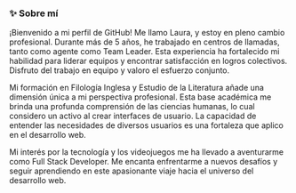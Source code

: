 ### ✨ Sobre mí

¡Bienvenido a mi perfil de GitHub! Me llamo Laura, y estoy en pleno cambio profesional. Durante más de 5 años, he trabajado en centros de llamadas, tanto como agente como Team Leader. Esta experiencia ha fortalecido mi habilidad para liderar equipos y encontrar satisfacción en logros colectivos. Disfruto del trabajo en equipo y valoro el esfuerzo conjunto.

Mi formación en Filología Inglesa y Estudio de la Literatura añade una dimensión única a mi perspectiva profesional. Esta base académica me brinda una profunda comprensión de las ciencias humanas, lo cual considero un activo al crear interfaces de usuario. La capacidad de entender las necesidades de diversos usuarios es una fortaleza que aplico en el desarrollo web.

Mi interés por la tecnología y los videojuegos me ha llevado a aventurarme como Full Stack Developer. Me encanta enfrentarme a nuevos desafíos y seguir aprendiendo en este apasionante viaje hacia el universo del desarrollo web.
<!--
**ImLauraGS/ImLauraGS** is a ✨ _special_ ✨ repository because its `README.md` (this file) appears on your GitHub profile.

Here are some ideas to get you started:

- 🔭 I’m currently working on ...
- 🌱 I’m currently learning ...
- 👯 I’m looking to collaborate on ...
- 🤔 I’m looking for help with ...
- 💬 Ask me about ...
- 📫 How to reach me: ...
- 😄 Pronouns: ...
- ⚡ Fun fact: ...
-->
